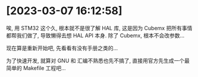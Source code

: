 


# [2023-03-07 16:12:58]

唉, 用 STM32 这个久, 根本就不是很了解 HAL 库, 这是因为 Cubemx 把所有事情都帮我们做了, 导致懒得去想 HAL API 本身. 除了 Cubemx, 根本不会改参数...

现在算是重新开始吧, 先看看有没有手册之类的...

为了快速开发, 就算对 GNU 和 汇编不熟悉也先不搞了, 直接用官方先生成一个最简单的 Makefile 工程吧...

